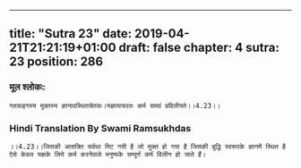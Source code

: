 
---
title: "Sutra 23"
date: 2019-04-21T21:21:19+01:00
draft: false
chapter: 4
sutra: 23
position: 286
---
### मूल श्लोकः:
```
गतसङ्गस्य मुक्तस्य ज्ञानावस्थितचेतसः।यज्ञायाचरतः कर्म समग्रं प्रविलीयते।।4.23।।

```

### Hindi Translation By Swami Ramsukhdas
```
।।4.23।।जिसकी आसक्ति सर्वथा मिट गयी है जो मुक्त हो गया है जिसकी बुद्धि स्वरूपके ज्ञानमें स्थित है ऐसे केवल यज्ञके लिये कर्म करनेवाले मनुष्यके सम्पूर्ण कर्म विलीन हो जाते हैं। 

```

